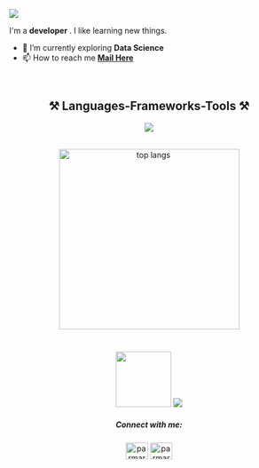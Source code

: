 
<a align="centre" href="https://github.com/kirti36/github-profile-views-counter">
    <img src="https://komarev.com/ghpvc/?username=kirti36&style=for-the-badge">
</a>


I'm a **developer** . I like learning new things. 
<br>
- 🔭 I’m currently exploring **Data Science**
- 📫 How to reach me **[Mail Here](mailto:Kirtiparmar504@gmail.com)**
 <br>
 
<h2 align="center">⚒️ Languages-Frameworks-Tools ⚒️</h2>
<div align="center">
    <p align="center">
  <a href="https://skillicons.dev">
    <img src="https://skillicons.dev/icons?i=cpp,c,py,java,bootstrap,css,html,linux,js,opencv,sqlite" />
  </a>
</p>
</div>

<br>
  <div align='center'>
 <img width=325 align="center" src="https://github-readme-stats-salesp07.vercel.app/api/top-langs/?username=kirti36&hide=HTML&langs_count=8&layout=compact&theme=react&border_radius=10&size_weight=0.5&count_weight=0.5&exclude_repo=github-readme-stats" alt="top langs" />
</div>
<br>

<h3 align="center">
  <img height ="100px" src="https://github.com/Kirti36/kirti36/blob/main/Coding%20Girl%20Animation.gif" /> 
    <img src="https://readme-typing-svg.herokuapp.com/?font=Poiret+One&pause=1000&color=F3F7F5&size=25&center=true&vCenter=true&width=500&height=70&duration=3000&lines=Thanks+for+visiting!+✌️;+Shoot+me+a+message+on+Linkedin!;I'm+always+down+to+collab+:)">
</h3>



<h5 align="center">Connect with me:</h5>
<p align="center">
<a href="https://linkedin.com/in/parmar kirti" target="blank"><img align="center" src="https://raw.githubusercontent.com/rahuldkjain/github-profile-readme-generator/master/src/images/icons/Social/linked-in-alt.svg" alt="parmar kirti" height="30" width="40" /></a>
<a href="https://instagram.com/parmarkirtii" target="blank"><img align="center" src="https://raw.githubusercontent.com/rahuldkjain/github-profile-readme-generator/master/src/images/icons/Social/instagram.svg" alt="parmarkirtii" height="30" width="40" /></a>

</p>



